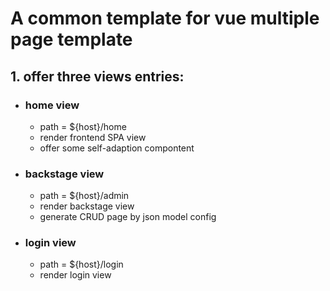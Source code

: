 # A common template for vue multiple page template
## 1. offer three views entries: 
 - ### home view
    - path = ${host}/home
    - render frontend SPA view
    - offer some self-adaption compontent

- ### backstage view
    - path = ${host}/admin  
    - render backstage view
    - generate CRUD page by json model config

- ### login view
    - path = ${host}/login
    - render login view